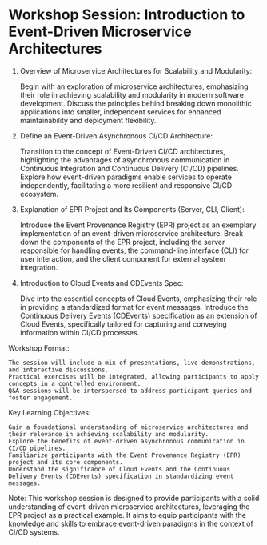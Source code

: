 # Workshop Session: Introduction to Event-Driven Microservice Architectures

1. Overview of Microservice Architectures for Scalability and Modularity:

    Begin with an exploration of microservice architectures, emphasizing their role in achieving scalability and modularity in modern software development.
    Discuss the principles behind breaking down monolithic applications into smaller, independent services for enhanced maintainability and deployment flexibility.

2. Define an Event-Driven Asynchronous CI/CD Architecture:

    Transition to the concept of Event-Driven CI/CD architectures, highlighting the advantages of asynchronous communication in Continuous Integration and Continuous Delivery (CI/CD) pipelines.
    Explore how event-driven paradigms enable services to operate independently, facilitating a more resilient and responsive CI/CD ecosystem.

3. Explanation of EPR Project and Its Components (Server, CLI, Client):

    Introduce the Event Provenance Registry (EPR) project as an exemplary implementation of an event-driven microservice architecture.
    Break down the components of the EPR project, including the server responsible for handling events, the command-line interface (CLI) for user interaction, and the client component for external system integration.

4. Introduction to Cloud Events and CDEvents Spec:

    Dive into the essential concepts of Cloud Events, emphasizing their role in providing a standardized format for event messages.
    Introduce the Continuous Delivery Events (CDEvents) specification as an extension of Cloud Events, specifically tailored for capturing and conveying information within CI/CD processes.

Workshop Format:

    The session will include a mix of presentations, live demonstrations, and interactive discussions.
    Practical exercises will be integrated, allowing participants to apply concepts in a controlled environment.
    Q&A sessions will be interspersed to address participant queries and foster engagement.

Key Learning Objectives:

    Gain a foundational understanding of microservice architectures and their relevance in achieving scalability and modularity.
    Explore the benefits of event-driven asynchronous communication in CI/CD pipelines.
    Familiarize participants with the Event Provenance Registry (EPR) project and its core components.
    Understand the significance of Cloud Events and the Continuous Delivery Events (CDEvents) specification in standardizing event messages.

Note: This workshop session is designed to provide participants with a solid understanding of event-driven microservice architectures, leveraging the EPR project as a practical example. It aims to equip participants with the knowledge and skills to embrace event-driven paradigms in the context of CI/CD systems.